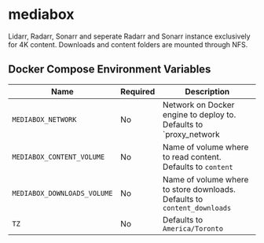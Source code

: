 # mediabox

Lidarr, Radarr, Sonarr and seperate Radarr and Sonarr instance exclusively for 4K content. Downloads and content folders are mounted through NFS. 

## Docker Compose Environment Variables

| Name | Required | Description
|---|---|---
| `MEDIABOX_NETWORK`            | No | Network on Docker engine to deploy to. Defaults to `proxy_network
| `MEDIABOX_CONTENT_VOLUME`     | No | Name of volume where to read content. Defaults to `content`
| `MEDIABOX_DOWNLOADS_VOLUME`   | No | Name of volume where to store downloads. Defaults to `content_downloads`
| `TZ`                          | No | Defaults to `America/Toronto`